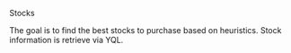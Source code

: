 Stocks

The goal is to find the best stocks to purchase based on heuristics.
Stock information is retrieve via YQL. 

